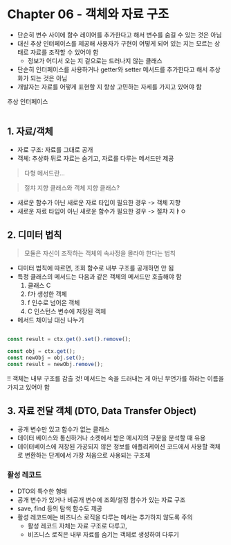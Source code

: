 # Chapter 06 - 객체와 자료 구조

- 단순히 변수 사이에 함수 레이어를 추가한다고 해서 변수를 숨길 수 있는 것은 아님
- 대신 추상 인터페이스를 제공해 사용자가 구현이 어떻게 되어 있는 지는 모르는 상태로 자료를 조작할 수 있어야 함
  - 정보가 어디서 오는 지 겉으로는 드러나지 않는 클래스
- 단순히 인터페이스를 사용하거나 getter와 setter 메서드를 추가한다고 해서 추상화가 되는 것은 아님
- 개발자는 자료를 어떻게 표현할 지 항상 고민하는 자세를 가지고 있어야 함

추상 인터페이스

```jsx

```

## 1. 자료/객체

- 자료 구조: 자료를 그대로 공개
- 객체: 추상화 뒤로 자료는 숨기고, 자료를 다루는 메서드만 제공

> 다형 메서드란...

> 절챠 지향 클래스와 객체 지향 클래스?

- 새로운 함수가 아닌 새로운 자료 타입이 필요한 경우 -> 객체 지향
- 새로운 자료 타입이 아닌 새로운 함수가 필요한 경우 -> 절챠 지ㅑㅇ

## 2. 디미터 법칙

> 모듈은 자신이 조작하는 객체의 속사정을 몰라야 한다는 법칙

- 디미터 법칙에 따르면, 조회 함수로 내부 구조를 공개하면 안 됨
- 특정 클래스의 메서드는 다음과 같은 객체의 메서드만 호출해야 함
  1. 클래스 C
  2. f가 생성한 객체
  3. f 인수로 넘어온 객체
  4. C 인스턴스 변수에 저장된 객체
- 메서드 체이닝 대신 나누기

```jsx

```

```jsx
const result = ctx.get().set().remove();

const obj = ctx.get();
const newObj = obj.set();
const result = newObj.remove();
```

!! 객체는 내부 구조를 감출 것!
메서드는 속을 드러내는 게 아닌 무언가를 하라는 이름을 가지고 있어야 함

## 3. 자료 전달 객체 (DTO, Data Transfer Object)

- 공개 변수만 있고 함수가 없는 클래스
- 데이터 베이스와 통신하거나 소켓에서 받은 메시지의 구분을 분석할 때 유용
- 데이터베이스에 저장된 가공되지 않은 정보를 애플리케이션 코드에서 사용할 객체로 변환하는 단계에서 가장 처음으로 사용되는 구조체

### 활성 레코드

- DTO의 특수한 형태
- 공개 변수가 있거나 비공개 변수에 조회/설정 함수가 있는 자료 구조
- save, find 등의 탐색 함수도 제공
- 활성 레코드에는 비즈니스 로직을 다루는 메서는 추가하지 않도록 주의
  - 활성 레코드 자체는 자료 구조로 다루고,
  - 비즈니스 로직은 내부 자료를 숨기는 객체로 생성하여 다루기
